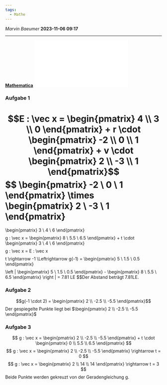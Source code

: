 ```yaml
---
tags:
  - Mathe
---
```

*Marvin Baeumer* **2023-11-06 09:17**

---
**[Mathematica](Aufgaben.nb)**
![Arbeitsbaltt](3%20Geradengleichung%20spiegeln.pdf)
### Aufgabe 1
$$E : \vec x = \begin{pmatrix} 4 \\ 3 \\ 0 \end{pmatrix} + r \cdot \begin{pmatrix} -2 \\ 0 \\ 1 \end{pmatrix} + v \cdot \begin{pmatrix} 2 \\ -3 \\ 1 \end{pmatrix}$$
$$
\begin{pmatrix} 
-2 \\ 
0 \\ 
1 \end{pmatrix} 
\times 
\begin{pmatrix} 
2 \\ 
-3 \\ 
1 \end{pmatrix} 
=
\begin{pmatrix}
3 \\
4 \\
6 \end{pmatrix}
$$
$$
g : \vec x = 
\begin{pmatrix} 
8 \\ 
5.5 \\ 
6.5 \end{pmatrix} + t 
\cdot 
\begin{pmatrix} 
3 \\ 
4 \\ 
6 \end{pmatrix}
$$
$$g : \vec x = E : \vec x$$
$$
t 
\rightarrow -1 
\Leftrightarrow g(-1) = 
\begin{pmatrix} 
5 \\ 
1.5 \\ 
0.5 \end{pmatrix}
$$
$$
\left | 
\begin{pmatrix} 
5 \\ 
1.5 \\ 
0.5 \end{pmatrix} - 
\begin{pmatrix} 
8 \\ 
5.5 \\ 
6.5 \end{pmatrix}
\right | = 7.81 LE
$$Der Abstand beträgt 7.81LE.
### Aufgabe 2
$$g(-1 \cdot 2) = \begin{pmatrix} 2 \\ -2.5 \\ -5.5 \end{pmatrix}$$
Der gespiegelte Punkte liegt bei $\begin{pmatrix} 2 \\ -2.5 \\ -5.5 \end{pmatrix}$
### Aufgabe 3
$$
g : \vec x = 
\begin{pmatrix} 
2 \\ 
-2.5 \\ 
-5.5 \end{pmatrix} + t 
\cdot 
\begin{pmatrix} 
0 \\ 
5.5 \\ 
6.5 \end{pmatrix}
$$
$$
g : \vec x = 
\begin{pmatrix} 
2 \\ 
-2.5 \\ 
-5.5
\end{pmatrix}
\rightarrow t = 0
$$
$$
g : \vec x = 
\begin{pmatrix} 
2 \\ 
14 \\ 
14
\end{pmatrix}
\rightarrow t = 3
$$
Beide Punkte werden gekreuzt von der Geradengleichung g.